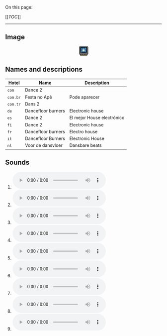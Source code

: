 On this page:

[[_TOC_]]

---

## Image

<div align="center">

![sound_set_29](../uploads/imgs/29.gif)

</div>

## Names and descriptions

| Hotel | Name | Description |
|-|-|-|
| `com` | Dance 2 |  |
| `com.br` | Festa no Apê | Pode aparecer |
| `com.tr` | Dans 2 |  |
| `de` | Dancefloor burners | Electronic house |
| `es` | Dance 2 | El mejor House electrónico |
| `fi` | Dance 2 | Electronic house |
| `fr` | Dancefloor burners | Electro house |
| `it` | Dancefloor Burners | Electronic House |
| `nl` | Voor de dansvloer | Dansbare beats |

## Sounds

1. ![Sample 253](../uploads/sounds/sound_machine_sample_253.mp3)
1. ![Sample 254](../uploads/sounds/sound_machine_sample_254.mp3)
1. ![Sample 255](../uploads/sounds/sound_machine_sample_255.mp3)
1. ![Sample 256](../uploads/sounds/sound_machine_sample_256.mp3)
1. ![Sample 257](../uploads/sounds/sound_machine_sample_257.mp3)
1. ![Sample 258](../uploads/sounds/sound_machine_sample_258.mp3)
1. ![Sample 259](../uploads/sounds/sound_machine_sample_259.mp3)
1. ![Sample 260](../uploads/sounds/sound_machine_sample_260.mp3)
1. ![Sample 261](../uploads/sounds/sound_machine_sample_261.mp3)